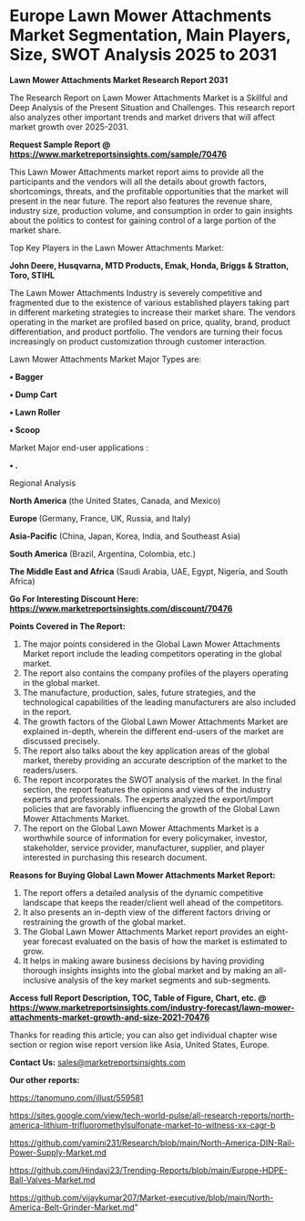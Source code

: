 # Europe Lawn Mower Attachments Market Segmentation, Main Players, Size, SWOT Analysis 2025 to 2031

<strong>Lawn Mower Attachments Market Research Report 2031</strong>

The Research Report on Lawn Mower Attachments Market is a Skillful and Deep Analysis of the Present Situation and Challenges. This research report also analyzes other important trends and market drivers that will affect market growth over 2025-2031.

<strong>Request Sample Report @ <a href=https://www.marketreportsinsights.com/sample/70476>https://www.marketreportsinsights.com/sample/70476</a></strong>

This Lawn Mower Attachments market report aims to provide all the participants and the vendors will all the details about growth factors, shortcomings, threats, and the profitable opportunities that the market will present in the near future. The report also features the revenue share, industry size, production volume, and consumption in order to gain insights about the politics to contest for gaining control of a large portion of the market share.

Top Key Players in the Lawn Mower Attachments Market:

<strong>John Deere, Husqvarna, MTD Products, Emak, Honda, Briggs & Stratton, Toro, STIHL</strong>

The Lawn Mower Attachments Industry is severely competitive and fragmented due to the existence of various established players taking part in different marketing strategies to increase their market share. The vendors operating in the market are profiled based on price, quality, brand, product differentiation, and product portfolio. The vendors are turning their focus increasingly on product customization through customer interaction.

Lawn Mower Attachments Market Major Types are:

<strong>• Bagger

• Dump Cart

• Lawn Roller

• Scoop</strong>

Market Major end-user applications :

<strong>• .</strong>

Regional Analysis

</u><strong><b>North America</b></strong> (the United States, Canada, and Mexico)

<strong><b>Europe </b></strong>(Germany, France, UK, Russia, and Italy)

<strong><b>Asia-Pacific</b></strong> (China, Japan, Korea, India, and Southeast Asia)

<strong><b>South America</b></strong> (Brazil, Argentina, Colombia, etc.)

<strong><b>The Middle East and Africa</b></strong> (Saudi Arabia, UAE, Egypt, Nigeria, and South Africa)

<strong>Go For Interesting Discount Here: <a href=https://www.marketreportsinsights.com/discount/70476>https://www.marketreportsinsights.com/discount/70476</a></strong>

<strong>Points Covered in The Report:</strong>
<ol>
  <li>The major points considered in the Global Lawn Mower Attachments Market report include the leading competitors operating in the global market.</li>
  <li>The report also contains the company profiles of the players operating in the global market.</li>
  <li>The manufacture, production, sales, future strategies, and the technological capabilities of the leading manufacturers are also included in the report.</li>
  <li>The growth factors of the Global Lawn Mower Attachments Market are explained in-depth, wherein the different end-users of the market are discussed precisely.</li>
  <li>The report also talks about the key application areas of the global market, thereby providing an accurate description of the market to the readers/users.</li>
  <li>The report incorporates the SWOT analysis of the market. In the final section, the report features the opinions and views of the industry experts and professionals. The experts analyzed the export/import policies that are favorably influencing the growth of the Global Lawn Mower Attachments Market.</li>
  <li>The report on the Global Lawn Mower Attachments Market is a worthwhile source of information for every policymaker, investor, stakeholder, service provider, manufacturer, supplier, and player interested in purchasing this research document.</li>
</ol>
<strong>Reasons for Buying Global Lawn Mower Attachments Market Report:</strong>

<ol>
  <li>The report offers a detailed analysis of the dynamic competitive landscape that keeps the reader/client well ahead of the competitors.</li>
  <li>It also presents an in-depth view of the different factors driving or restraining the growth of the global market.</li>
  <li>The Global Lawn Mower Attachments Market report provides an eight-year forecast evaluated on the basis of how the market is estimated to grow.</li>
  <li>It helps in making aware business decisions by having providing thorough insights insights into the global market and by making an all-inclusive analysis of the key market segments and sub-segments.</li>
</ol>
<strong>Access full Report Description, TOC, Table of Figure, Chart, etc. @ <a href=https://www.marketreportsinsights.com/industry-forecast/lawn-mower-attachments-market-growth-and-size-2021-70476>https://www.marketreportsinsights.com/industry-forecast/lawn-mower-attachments-market-growth-and-size-2021-70476</a></strong>


Thanks for reading this article; you can also get individual chapter wise section or region wise report version like Asia, United States, Europe.

<strong>Contact Us:</strong>
sales@marketreportsinsights.com

<strong>Our other reports:</strong>

<a href=https://tanomuno.com/illust/559581>https://tanomuno.com/illust/559581</a>

<a href=https://sites.google.com/view/tech-world-pulse/all-research-reports/north-america-lithium-trifluoromethylsulfonate-market-to-witness-xx-cagr-b>https://sites.google.com/view/tech-world-pulse/all-research-reports/north-america-lithium-trifluoromethylsulfonate-market-to-witness-xx-cagr-b</a>

<a href=https://github.com/yamini231/Research/blob/main/North-America-DIN-Rail-Power-Supply-Market.md>https://github.com/yamini231/Research/blob/main/North-America-DIN-Rail-Power-Supply-Market.md</a>

<a href=https://github.com/Hindavi23/Trending-Reports/blob/main/Europe-HDPE-Ball-Valves-Market.md>https://github.com/Hindavi23/Trending-Reports/blob/main/Europe-HDPE-Ball-Valves-Market.md</a>

<a href=https://github.com/vijaykumar207/Market-executive/blob/main/North-America-Belt-Grinder-Market.md>https://github.com/vijaykumar207/Market-executive/blob/main/North-America-Belt-Grinder-Market.md</a>"
